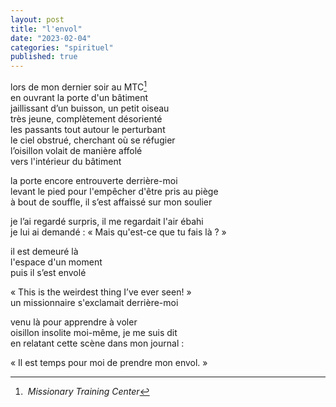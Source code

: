 ```yaml
---
layout: post
title: "l'envol"
date: "2023-02-04"
categories: "spirituel"
published: true
---
```


lors de mon dernier soir au MTC[^1]  
en ouvrant la porte d'un bâtiment  
jaillissant d’un buisson, un petit oiseau  
très jeune, complètement désorienté  
les passants tout autour le perturbant  
le ciel obstrué, cherchant où se réfugier  
l’oisillon volait de manière affolé  
vers l'intérieur du bâtiment  

la porte encore entrouverte derrière-moi  
levant le pied pour l'empêcher d'être pris au piège  
à bout de souffle, il s’est affaissé sur mon soulier  

je l’ai regardé surpris, il me regardait l'air ébahi  
je lui ai demandé : « Mais qu'est-ce que tu fais là ? »  

il est demeuré là  
l'espace d'un moment  
puis il s’est envolé  

« This is the weirdest thing I’ve ever seen! »  
un missionnaire s'exclamait derrière-moi  

venu là pour apprendre à voler  
oisillon insolite moi-même, je me suis dit  
en relatant cette scène dans mon journal :  

« Il est temps pour moi de prendre mon envol. »  

[^1]: *Missionary Training Center*

